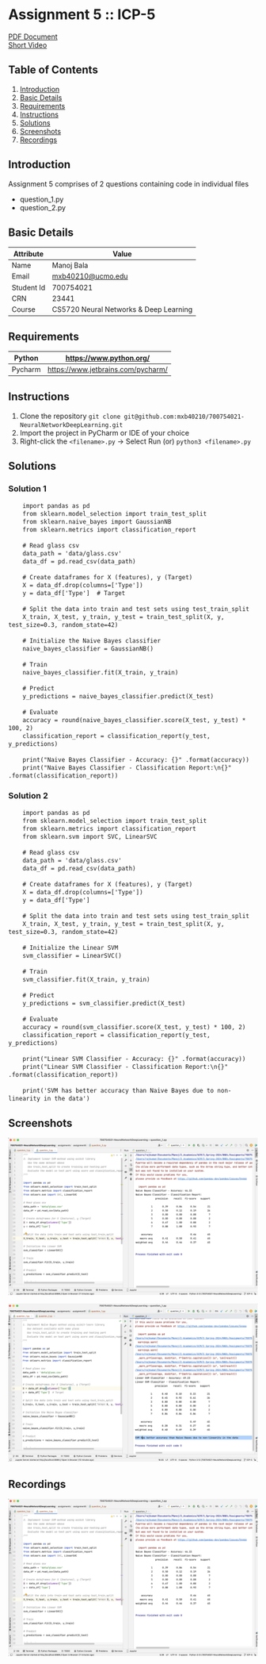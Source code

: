 # Assignment 5 :: ICP-5

[PDF Document][1]  
[Short Video][2]

## Table of Contents

1. [Introduction](#introduction)
2. [Basic Details](#basic-details)
3. [Requirements](#requirements)
4. [Instructions](#instructions) 
5. [Solutions](#solutions)
6. [Screenshots](#screenshots)
7. [Recordings](#recordings)

## Introduction

Assignment 5 comprises of 2 questions containing code in individual files
+ question_1.py
+ question_2.py

## Basic Details
| Attribute  | Value                                  | 
|------------|----------------------------------------|
| Name       | Manoj Bala                             |
| Email      | mxb40210@ucmo.edu                      |
| Student Id | 700754021                              |
| CRN        | 23441                                  |
| Course     | CS5720 Neural Networks & Deep Learning |

## Requirements

| Python     | https://www.python.org/            | 
|------------|------------------------------------|
| Pycharm    | https://www.jetbrains.com/pycharm/ |

## Instructions

1. Clone the repository
`git clone git@github.com:mxb40210/700754021-NeuralNetworkDeepLearning.git`
2. Import the project in PyCharm or IDE of your choice
3. Right-click the `<filename>.py` -> Select Run (or) `python3 <filename>.py`

## Solutions

### Solution 1
```
    import pandas as pd
    from sklearn.model_selection import train_test_split
    from sklearn.naive_bayes import GaussianNB
    from sklearn.metrics import classification_report
    
    # Read glass csv
    data_path = 'data/glass.csv'
    data_df = pd.read_csv(data_path)
    
    # Create dataframes for X (features), y (Target)
    X = data_df.drop(columns=['Type'])
    y = data_df['Type']  # Target
    
    # Split the data into train and test sets using test_train_split
    X_train, X_test, y_train, y_test = train_test_split(X, y, test_size=0.3, random_state=42)
    
    # Initialize the Naive Bayes classifier
    naive_bayes_classifier = GaussianNB()
    
    # Train
    naive_bayes_classifier.fit(X_train, y_train)
    
    # Predict
    y_predictions = naive_bayes_classifier.predict(X_test)
    
    # Evaluate
    accuracy = round(naive_bayes_classifier.score(X_test, y_test) * 100, 2)
    classification_report = classification_report(y_test, y_predictions)
    
    print("Naive Bayes Classifier - Accuracy: {}" .format(accuracy))
    print("Naive Bayes Classifier - Classification Report:\n{}" .format(classification_report))
```

### Solution 2
```
    import pandas as pd
    from sklearn.model_selection import train_test_split
    from sklearn.metrics import classification_report
    from sklearn.svm import SVC, LinearSVC
    
    # Read glass csv
    data_path = 'data/glass.csv'
    data_df = pd.read_csv(data_path)
    
    # Create dataframes for X (features), y (Target)
    X = data_df.drop(columns=['Type'])
    y = data_df['Type']
    
    # Split the data into train and test sets using test_train_split
    X_train, X_test, y_train, y_test = train_test_split(X, y, test_size=0.3, random_state=42)
    
    # Initialize the Linear SVM
    svm_classifier = LinearSVC()
    
    # Train
    svm_classifier.fit(X_train, y_train)
    
    # Predict
    y_predictions = svm_classifier.predict(X_test)
    
    # Evaluate
    accuracy = round(svm_classifier.score(X_test, y_test) * 100, 2)
    classification_report = classification_report(y_test, y_predictions)
    
    print("Linear SVM Classifier - Accuracy: {}" .format(accuracy))
    print("Linear SVM Classifier - Classification Report:\n{}" .format(classification_report))
    
    print('SVM has better accuracy than Naive Bayes due to non-linearity in the data')
```


## Screenshots

![Output_1](images/Question_1.png "Output_1")

![Output_2](images/Question_2.png "Output_2")

## Recordings

[![Recording](images/Question_1.png)][2]

[1]: https://github.com/mxb40210/700754021-NeuralNetworkDeepLearning/blob/main/assignments/assignment5/23441_700754021_ICP-5.pdf
[2]: https://drive.google.com/file/d/1WGJquq5IzOySkYa4v7kqt039411pPnmQ/view?usp=sharing
